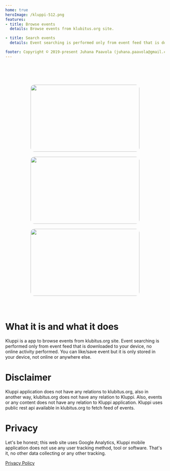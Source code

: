 ```yaml
---
home: true
heroImage: /kluppi-512.png
features:
- title: Browse events
  details: Browse events from klubitus.org site.

- title: Search events
  details: Event searching is performed only from event feed that is downloaded to your device, no online activity performed.

footer: Copyright © 2019-present Juhana Paavola (juhana.paavola@gmail.com)
---
```


<div style="display: grid;
    grid-template-columns: repeat(auto-fill, minmax(20rem, 1fr));
    grid-gap: 1rem;
    max-width: 80rem;
    margin: 5rem auto;
    padding: 0 5rem;">
    
  <img style="width: 100%; height: 22vw; object-fit: cover; border-radius: 0.75rem;" src="/Screenshot1.jpg">
  <img style="width: 100%; height: 22vw; object-fit: cover; border-radius: 0.75rem;" src="/Screenshot2.jpg">
  <img style="width: 100%; height: 22vw; object-fit: cover; border-radius: 0.75rem;" src="/Screenshot3.jpg">
  
</div>

# What it is and what it does

Kluppi is a app to browse events from klubitus.org site. Event searching is performed only from event feed that is downloaded to your device, no online activity performed. You can like/save event but it is only stored in your device, not online or anywhere else.

# Disclaimer

Kluppi application does not have any relations to klubitus.org, also in another way, klubitus.org does not have any relation to Kluppi. Also, events or any content does not have any relation to Kluppi application. Kluppi uses public rest api available in klubitus.org to fetch feed of events.

# Privacy

Let's be honest; this web site uses Google Analytics, Kluppi mobile application does not use any user tracking method, tool or software. That's it, no other data collecting or any other tracking.

<a href="https://www.iubenda.com/privacy-policy/85215248" class="iubenda-white iubenda-embed" title="Privacy Policy ">Privacy Policy</a><script type="text/javascript">(function (w,d) {var loader = function () {var s = d.createElement("script"), tag = d.getElementsByTagName("script")[0]; s.src="https://cdn.iubenda.com/iubenda.js"; tag.parentNode.insertBefore(s,tag);}; if(w.addEventListener){w.addEventListener("load", loader, false);}else if(w.attachEvent){w.attachEvent("onload", loader);}else{w.onload = loader;}})(window, document);</script>